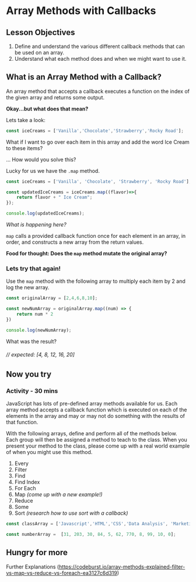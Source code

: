 # Array Methods with Callbacks

## Lesson Objectives

1. Define and understand the various different callback methods that can be used on an array.
2. Understand what each method does and when we might want to use it.

## What is an Array Method with a Callback?

An array method that accepts a callback executes a function on the index of the given array and returns some output.

**Okay...but what does that mean?**

Lets take a look:

```javascript
const iceCreams = ['Vanilla','Chocolate','Strawberry','Rocky Road'];
```

What if I want to go over each item in this array and add the word Ice Cream to these items?

... How would you solve this?

Lucky for us we have the `.map` method.

```javascript
const iceCreams = ['Vanilla', 'Chocolate', 'Strawberry', 'Rocky Road'];

const updatedIceCreams = iceCreams.map((flavor)=>{
    return flavor + " Ice Cream";
});

console.log(updatedIceCreams);
```

*What is happening here?*

`map` calls a provided callback function once for each element in an array, in order, and constructs a new array from the return values.

**Food for thought: Does the `map` method mutate the original array?**

### Lets try that again!

Use the `map` method with the following array to multiply each item by 2 and log the new array.

```javascript
const originalArray = [2,4,6,8,10];

const newNumArray = originalArray.map((num) => {
    return num * 2
})

console.log(newNumArray);
```

What was the result?

###### // expected: [4, 8, 12, 16, 20]

## Now you try
### Activity - 30 mins

JavaScript has lots of pre-defined array methods available for us.  Each array method accepts a callback function which is executed on each of the elements in the array and may or may not do something with the results of that function.

With the following arrays, define and perform all of the methods below. Each group will then be assigned a method to teach to the class. When you present your method to the class, please come up with a real world example of when you might use this method.

1. Every
1. Filter
1. Find
1. Find Index
1. For Each
1. Map _(come up with a new example!)_
1. Reduce
1. Some
1. Sort _(research how to use sort with a callback)_

```javascript
const classArray = ['Javascript','HTML','CSS','Data Analysis', 'Marketing', 'Database Design', 'Visual Design'];

const numberArray =  [31, 203, 30, 84, 5, 62, 770, 8, 99, 10, 0];
```

## Hungry for more

Further Explanations (https://codeburst.io/array-methods-explained-filter-vs-map-vs-reduce-vs-foreach-ea3127c6d319)
